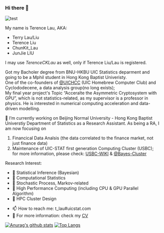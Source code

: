 ### Hi there 👋


![test](https://img.shields.io/badge/dynamic/json?color=0084ff&label=Zhihu%7CGitHub&query=%24.data.totalSubs&url=https%3A%2F%2Fapi.spencerwoo.com%2Fsubstats%2F%3Fsource%3Dsspai%26queryKey%3D%26source%3Dzhihu%26queryKey%3Dterencecklau%26source%3Dgithub%26queryKey%3DTerenceLiu98)

<!--
**TerenceLiu98/TerenceLiu98** is a ✨ _special_ ✨ repository because its `README.md` (this file) appears on your GitHub profile.

Here are some ideas to get you started:

- 🔭 I’m currently working on ...
- 🌱 I’m currently learning ...
- 👯 I’m looking to collaborate on ...
- 🤔 I’m looking for help with ...
- 💬 Ask me about ...
- 📫 How to reach me: ...
- 😄 Pronouns: ...
- ⚡ Fun fact: ...
-->

My name is Terence Lau, AKA:

- Terry Lau/Liu
- Terence Liu
- ChunKit_Lau
- JunJie LIU

I may use *TerenceCKLau* as well, only if Terence Liu/Lau is registered.

Got my Bacholer degree from BNU-HKBU UIC Statistics deparment and going to be a Mphil student in Hong Kong Baptist Univeristy. <br>
One of the co-founders of [@UICHCC](https://uichcc.com) (UIC Homebrew Computer Club) and Cyclododecene, a data analysis group(no long exists);<br>
My final year project's Topic “Acceralte the Asymmetric Cryptosystem with GPU”, which is not statistics-related, as my supervisor is a professor in physics. He is interested in numerical computing acceleration and data-driven modelling.

🔭 I’m currently working on Beijing Normal University - Hong Kong Baptist Universtiy Department of Statistics as a Research Assistant. 
As being a RA, I am now focusing on 
  1. Financical Data Analsis (the data correlated to the finance market, not just finance data)
  2. Maintenance of UIC-STAT first generation Computing Cluster (USBC); for more information, please check: [USBC-WIKI](https://yuque.com/usbc/usbc-wiki/) & [@Bayes-Cluster](https://github.com/Bayes-Cluster)

Research Interest:
* 🚩 Statistical Inference (Bayesian)
* 🚩 Computational Statistics
* 🚩 Stochastic Process, Markov-related
* 🚩 High Performance Computing (including CPU & GPU Parallel Algorithm)
* 🚩 HPC Cluster Design

- 📫 How to reach me: t_lau#uicstat.com
- 📃 For more information: check my [CV](https://terenceliu98.github.io/Docs/CV.pdf)


[![Anurag's github stats](https://github-readme-stats.vercel.app/api?username=TerenceLiu98)](https://github.com/anuraghazra/github-readme-stats) 
[![Top Langs](https://github-readme-stats.vercel.app/api/top-langs/?username=TerenceLiu98)](https://github.com/anuraghazra/github-readme-stats)
